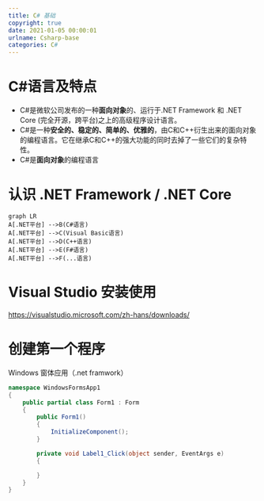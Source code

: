 ```yaml
---
title: C# 基础
copyright: true
date: 2021-01-05 00:00:01
urlname: Csharp-base
categories: C#
---
```

# C#语言及特点
* C#是微软公司发布的一种**面向对象**的、运行于.NET Framework 和 .NET Core (完全开源，跨平台)之上的高级程序设计语言。
* C#是一种**安全的、稳定的、简单的、优雅的**，由C和C++衍生出来的面向对象的编程语言。它在继承C和C++的强大功能的同时去掉了一些它们的复杂特性。
* C#是**面向对象**的编程语言
<!-- more -->  

# 认识 .NET Framework / .NET Core
```mermaid
graph LR
A[.NET平台] -->B(C#语言)
A[.NET平台] -->C(Visual Basic语言)
A[.NET平台] -->D(C++语言)
A[.NET平台] -->E(F#语言)
A[.NET平台] -->F(...语言)
```
# Visual Studio 安装使用
https://visualstudio.microsoft.com/zh-hans/downloads/

# 创建第一个程序
Windows 窗体应用（.net framwork）
```C#
namespace WindowsFormsApp1
{
    public partial class Form1 : Form
    {
        public Form1()
        {
            InitializeComponent();
        }

        private void Label1_Click(object sender, EventArgs e)
        {

        }
    }
}
```